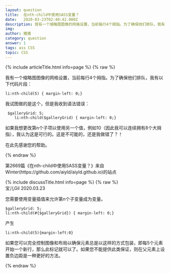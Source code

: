 ```yaml
---
layout: question
title:  在nth-child中使用SASS变量？
date:   2020-03-23T02:40:42.000Z
description: 我有一个缩略图图像的网格设置，当前每行4个拇指。为了确保他们排队，我有以下代码片段：li nth-child(5) { margin-left  0;...
img: 
author: 猪猪
category: question
answer: 1
tags: ass CSS
topic: CSS
---
```

<div class="article-root">
  <div class="article">
    {% include articleTitle.html info=page %}
    {% raw %}
    <div class="article-content"><p><font style="vertical-align: inherit;"><font style="vertical-align: inherit;">我有一个缩略图图像的网格设置，当前每行4个拇指。</font><font style="vertical-align: inherit;">为了确保他们排队，我有以下代码片段：</font></font></p>

<pre><code>li:nth-child(5) { margin-left: 0;}
</code></pre>

<p><font style="vertical-align: inherit;"><font style="vertical-align: inherit;">我试图做的是这个，但是我收到语法错误：</font></font></p>

<pre><code> $galleryGrid: 5;<font></font>
    li:nth-child($galleryGrid) { margin-left: 0;}<font></font>
</code></pre>

<p><font style="vertical-align: inherit;"><font style="vertical-align: inherit;">如果我想更改第n个子项以使用另一个值，例如10（因此我可以连续拥有8个大拇指），我认为这是可行的。</font><font style="vertical-align: inherit;">这是不可能的，还是我做错了？！</font></font></p>

<p><font style="vertical-align: inherit;"><font style="vertical-align: inherit;">在此先感谢您的帮助。</font></font></p></div>
    {% endraw %}
  </div>
  <p class="winter_mark">第2669篇《在nth-child中使用SASS变量？》来自Winter(https://github.com/aiyld/aiyld.github.io)的站点</p>
  <div class="discuss-wrapper">
    {% include discussTitle.html info=page %}
    {% raw %}
    <div class="discuss-item">
        <div class="discuss-parent">
          <div class="discuss-meta">
            <span class="discuss-user">宝儿Gil</span>
            <span class="discuss-time">2020.03.23</span>
          </div>
          <div class="discuss-comment"><p><font style="vertical-align: inherit;"><font style="vertical-align: inherit;">您需要使用变量插值来允许第n个子变量成为变量。</font></font></p>

<pre><code>$galleryGrid: 5;<font></font>
li:nth-child(#{$galleryGrid}) { margin-left: 0;}<font></font>
</code></pre>

<p><font style="vertical-align: inherit;"><font style="vertical-align: inherit;">产生</font></font></p>

<pre><code>li:nth-child(5){margin-left:0}
</code></pre>

<p><font style="vertical-align: inherit;"><font style="vertical-align: inherit;">如果您可以完全控制图像和布局以确保元素总是以这样的方式包装，即每5个元素开始一个新行，那么此标记就可以了。</font><font style="vertical-align: inherit;">如果您不能提供此类保证，则在父元素上设置负边距是一种更好的方法。</font></font></p></div>
        </div></div>
    {% endraw %}
  </div>
<div>
